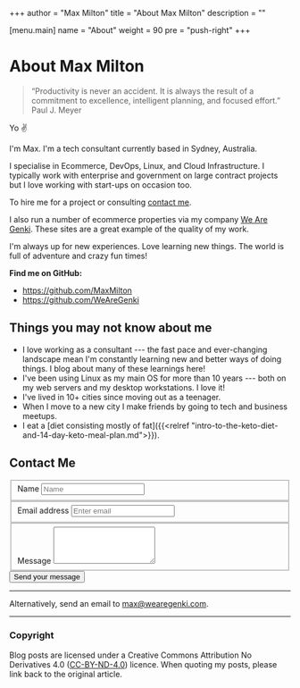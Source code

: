 +++
author      = "Max Milton"
title       = "About Max Milton"
description = ""

[menu.main]
  name   = "About"
  weight = 90
  pre    = "push-right"
+++

# About Max Milton

<blockquote class="blockquote-plain bg-primary text-white">
  &ldquo;Productivity is never an accident. It is always the result of a commitment to excellence, intelligent planning, and focused effort.&rdquo;
  <footer class="blockquote-footer">Paul J. Meyer</footer>
</blockquote>

Yo ✌

I'm Max. I'm a tech consultant currently based in Sydney, Australia.

I specialise in Ecommerce, DevOps, Linux, and Cloud Infrastructure. I typically work with enterprise and government on large contract projects but I love working with start-ups on occasion too.

To hire me for a project or consulting [contact me](#contact-me).

I also run a number of ecommerce properties via my company <a href="https://wearegenki.com" target="_blank">We Are Genki</a>. These sites are a great example of the quality of my work.

I'm always up for new experiences. Love learning new things. The world is full of adventure and crazy fun times!

**Find me on GitHub:**

* https://github.com/MaxMilton
* https://github.com/WeAreGenki

## Things you may not know about me

* I love working as a consultant --- the fast pace and ever-changing landscape mean I'm constantly learning new and better ways of doing things. I blog about many of these learnings here!
* I've been using Linux as my main OS for more than 10 years --- both on my web servers and my desktop workstations. I love it!
* I've lived in 10+ cities since moving out as a teenager.
* When I move to a new city I make friends by going to tech and business meetups.
* I eat a [diet consisting mostly of fat]({{<relref "intro-to-the-keto-diet-and-14-day-keto-meal-plan.md">}}).

## Contact Me

<div class="row">
  <form class="col-12 col-md-9" action="https://docs.google.com/a/wearegenki.com/forms/d/1viSY2eAr1kZ9cIf7vTwQpWaB4Zoix7xPnsbhTUcZrTw/formResponse" method="POST" target="_self" target="_blank">
    <fieldset class="form-group">
    <label for="name">Name</label>
    <input type="text" class="form-control" id="name" name="entry.662797564" placeholder="Name">
    </fieldset>
    <fieldset class="form-group">
      <label for="email">Email address</label>
      <input type="email" class="form-control" id="email" name="entry.1672368430" placeholder="Enter email">
    </fieldset>
    <fieldset class="form-group">
      <label for="message">Message</label>
      <textarea class="form-control" id="message" name="entry.1191009931" rows="4"></textarea>
    </fieldset>
    <button type="submit" class="btn btn-primary">Send your message</button>
  </form>
</div>

-----

Alternatively, send an email to <a href="mailto:max@wearegenki.com">max@wearegenki.com</a>.

-----

### Copyright

Blog posts are licensed under a Creative Commons Attribution No Derivatives 4.0 ([CC-BY-ND-4.0](https://creativecommons.org/licenses/by-nd/4.0/)) licence. When quoting my posts, please link back to the original article.
